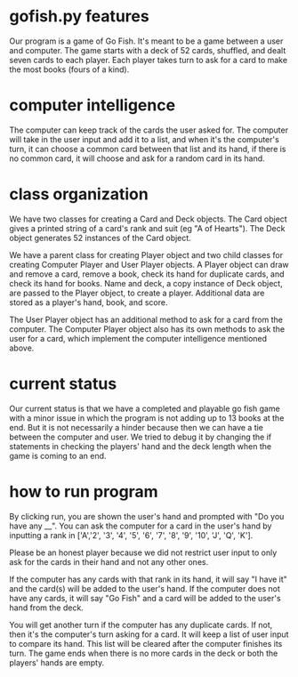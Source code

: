 # gofish.py features
Our program is a game of Go Fish. It's meant to be a game between a user and computer. The game starts with a deck of 52 cards, shuffled, and dealt seven cards to each player. Each player takes turn to ask for a card to make the most books (fours of a kind).

# computer intelligence
The computer can keep track of the cards the user asked for. The computer will take in the user input and add it to a list, and when it's the computer's turn, it can choose a common card between that list and its hand, if there is no common card, it will choose and ask for a random card in its hand.

# class organization
We have two classes for creating a Card and Deck objects. The Card object gives a printed string of a card's rank and suit (eg "A of Hearts"). The Deck object generates 52 instances of the Card object.

We have a parent class for creating Player object and two child classes for creating Computer Player and User Player objects. A Player object can draw and remove a card, remove a book, check its hand for duplicate cards, and check its hand for books. Name and deck, a copy instance of Deck object, are passed to the Player object, to create a player. Additional data are stored as a player's hand, book, and score.

The User Player object has an additional method to ask for a card from the computer. The Computer Player object also has its own methods to ask the user for a card, which implement the computer intelligence mentioned above.

# current status
Our current status is that we have a completed and playable go fish game with a minor issue in which the program is not adding up to 13 books at the end. But it is not necessarily a hinder because then we can have a tie between the computer and user. We tried to debug it by changing the if statements in checking the players' hand and the deck length when the game is coming to an end.

# how to run program
By clicking run, you are shown the user's hand and prompted with "Do you have any __". You can ask the computer for a card in the user's hand by inputting a rank in ['A','2', '3', '4', '5', '6', '7', '8', '9', '10', 'J', 'Q', 'K']. 

Please be an honest player because we did not restrict user input to only ask for the cards in their hand and not any other ones. 

If the computer has any cards with that rank in its hand, it will say "I have it" and the card(s) will be added to the user's hand. If the computer does not have any cards, it will say "Go Fish" and a card will be added to the user's hand from the deck.

You will get another turn if the computer has any duplicate cards. If not, then it's the computer's turn asking for a card. It will keep a list of user input to compare its hand. This list will be cleared after the computer finishes its turn. The game ends when there is no more cards in the deck or both the players' hands are empty.